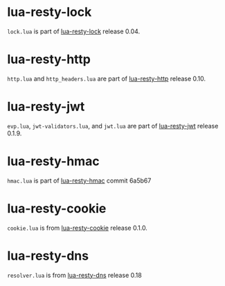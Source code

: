 # lua-resty-lock

`lock.lua` is part of
[lua-resty-lock](https://github.com/openresty/lua-resty-lock) release 0.04.


# lua-resty-http
`http.lua` and `http_headers.lua` are part of
[lua-resty-http](https://github.com/pintsized/lua-resty-http) release 0.10.


# lua-resty-jwt

`evp.lua`, `jwt-validators.lua`, and `jwt.lua` are part of
[lua-resty-jwt](https://github.com/SkyLothar/lua-resty-jwt) release 0.1.9.


# lua-resty-hmac

`hmac.lua` is part of
[lua-resty-hmac](https://github.com/jkeys089/lua-resty-hmac) commit 6a5b67


# lua-resty-cookie

`cookie.lua` is from
[lua-resty-cookie](https://github.com/cloudflare/lua-resty-cookie) release 0.1.0.


# lua-resty-dns

`resolver.lua` is from
[lua-resty-dns](https://github.com/openresty/lua-resty-dns) release 0.18
